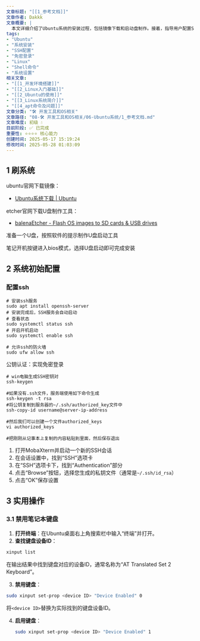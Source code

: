 ```yaml
---
文章标题: "[[1_参考文档]]" 
文章作者: Dakkk
文章概要: |
  本文详细介绍了Ubuntu系统的安装过程，包括镜像下载和启动盘制作。接着，指导用户配置SSH服务，实现安全的免密登录。最后，提供了一个实用的技巧，通过终端命令禁用和启用笔记本键盘。
tags:
- "Ubuntu"
- "系统安装"
- "SSH配置"
- "免密登录"
- "Linux"
- "Shell命令"
- "系统设置"
相关文章:
- "[[1_开发环境搭建]]"
- "[[2_Linux入门基础]]"
- "[[2_Ubuntu的使用]]"
- "[[3_Linux系统简介]]"
- "[[4_apt命令及问题]]"
文章分类: "🛠️ 开发工具和OS相关"
文章路径: "08-🛠️ 开发工具和OS相关/06-Ubuntu系统/1_参考文档.md"
文章难度: 初级 💧
目前阶段: ✅ 已完成
重要性: ⭐⭐⭐⭐ 核心能力
创建时间: 2025-05-17 15:19:24
修改时间: 2025-05-28 01:03:09
---
```


## 1 刷系统

ubuntu官网下载镜像：
- [Ubuntu系统下载 | Ubuntu](https://cn.ubuntu.com/download)

etcher官网下载U盘制作工具：
- [balenaEtcher - Flash OS images to SD cards & USB drives](https://etcher.balena.io/)

准备一个U盘，按照软件的提示制作U盘启动工具

笔记开机按键进入bios模式，选择U盘启动即可完成安装

## 2 系统初始配置

### 配置ssh

```shell
# 安装ssh服务
sudo apt install openssh-server
# 安装完成后，SSH服务会自动启动
# 查看状态
sudo systemctl status ssh
# 开启开机启动
sudo systemctl enable ssh

# 允许ssh的防火墙
sudo ufw allow ssh
```

公钥认证：实现免密登录
```shell
# win电脑生成SSH密钥对
ssh-keygen

#如果没有.ssh文件，服务端使用如下命令生成
ssh-keygen -t rsa
#将公钥复制到服务器的~/.ssh/authorized_key文件中
ssh-copy-id username@server-ip-address
```

```shell
#然后我们可以创建一个文件authorized_keys
vi authorized_keys

#把刚刚从记事本上复制的内容粘贴到里面，然后保存退出
```

1. 打开MobaXterm并启动一个新的SSH会话
2. 在会话设置中，找到“SSH”选项卡
3. 在“SSH”选项卡下，找到“Authentication”部分
4. 点击“Browse”按钮，选择您生成的私钥文件（通常是`~/.ssh/id_rsa`）
5. 点击“OK”保存设置
## 3 实用操作

### 3.1 禁用笔记本键盘

1. **打开终端**：在Ubuntu桌面右上角搜索栏中输入“终端”并打开。
2. **查找键盘设备ID**：
```bash
xinput list
```
在输出结果中找到键盘对应的设备ID，通常名称为“AT Translated Set 2 Keyboard”。

3. **禁用键盘**：
```bash
sudo xinput set-prop <device ID> "Device Enabled" 0
```
将`<device ID>`替换为实际找到的键盘设备ID。

4. **启用键盘**：
    ```bash
    sudo xinput set-prop <device ID> "Device Enabled" 1
    ```
